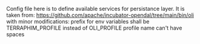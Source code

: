 Config file here is to define available services for persistance layer.
It is taken from: 
https://github.com/apache/incubator-opendal/tree/main/bin/oli with minor modifications:
prefix for env variables shall be TERRAPHIM_PROFILE instead of OLI_PROFILE
profile name can't have spaces